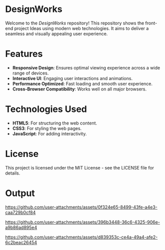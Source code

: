 # DesignWorks
Welcome to the $DesignWorks$ repository! This repository shows the front-end project Ideas using modern web technologies. It aims to deliver a seamless and visually appealing user experience.
<br>
# Features
  - **Responsive Design**: Ensures optimal viewing experience across a wide range of devices.
  - **Interactive UI**: Engaging user interactions and animations.
  - **Performance Optimized**: Fast loading and smooth user experience.
  - **Cross-Browser Compatibility**: Works well on all major browsers.

# Technologies Used
- **HTML5**: For structuring the web content.
- **CSS3**: For styling the web pages.
- **JavaScript**: For adding interactivity.

# License
This project is licensed under the MIT License - see the LICENSE file for details.

# Output
https://github.com/user-attachments/assets/0f324e65-8499-43fe-a4e3-caa729b0cf84

https://github.com/user-attachments/assets/396b3448-36c6-4325-906e-a9b86ad895e4

https://github.com/user-attachments/assets/d839353c-ce4a-49a4-afe2-6c2beac26454

